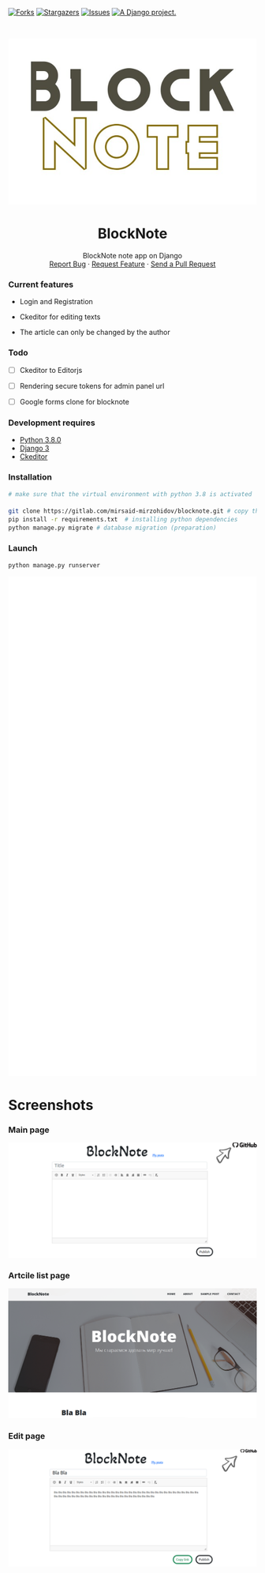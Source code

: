 [![Forks][forks-shield]][forks-url]
[![Stargazers][stars-shield]][stars-url]
[![Issues][issues-shield]][issues-url]
<a href="http://www.djangoproject.com/"><img src="https://www.djangoproject.com/m/img/badges/djangoproject120x25.gif" border="0" alt="A Django project." title="A Django project." height="28" /></a>



<!-- PROJECT LOGO -->
<br />
<p align="center">
  <a href="https://github.com/mirsaid-mirzohidov/blocknote/">
    <img src="./blocknote.jpg" alt="Header">
  </a>

  <h1 align="center">BlockNote</h1>

  <p align="center">
    BlockNote note app on Django
    <br />
    <a href="https://github.com/mirsaid-mirzohidov/blocknote/issues">Report Bug</a>
    ·
    <a href="https://github.com/mirsaid-mirzohidov/blocknote/issues">Request Feature</a>
    ·
    <a href="https://github.com/mirsaid-mirzohidov/blocknote/pulls">Send a Pull Request</a>
  </p>
</p>


### Current features

* Login and Registration

* Ckeditor for editing texts

* The article can only be changed by the author


### Todo

* [ ] Ckeditor to Editorjs

* [ ] Rendering secure tokens for admin panel url

* [ ] Google forms clone for blocknote


### Development requires

* [Python 3.8.0](https://www.python.org/downloads/release/python-380/)
* [Django 3](https://www.djangoproject.com/) 
* [Ckeditor](https://pypi.org/project/django-ckeditor/)  


### Installation
```sh
# make sure that the virtual environment with python 3.8 is activated

git clone https://gitlab.com/mirsaid-mirzohidov/blocknote.git # copy the project locally
pip install -r requirements.txt  # installing python dependencies
python manage.py migrate # database migration (preparation) 

```

### Launch
```sh
python manage.py runserver
```


![Metrics](https://github.com/mirsaid-mirzohidov/blocknote/blob/master/github-metrics.svg)


# Screenshots

### Main page

<img src="./readme/img/screen1.png" alt="Main page">

### Artcile list page

<img src="./readme/img/screen2.png" alt="Article list">

### Edit page

<img src="./readme/img/screen3.png" alt="Edit page">




<!-- MARKDOWN LINKS & IMAGES -->
<!-- https://www.markdownguide.org/basic-syntax/#reference-style-links -->
[forks-shield]: https://img.shields.io/github/forks/mirsaid-mirzohidov/blocknote?style=for-the-badge
[forks-url]: https://github.com/mirsaid-mirzohidov/blocknote/network/members
[stars-shield]: https://img.shields.io/github/stars/mirsaid-mirzohidov/blocknote?style=for-the-badge
[stars-url]: https://github.com/mirsaid-mirzohidov/blocknote/stargazers
[issues-shield]: https://img.shields.io/github/issues/mirsaid-mirzohidov/blocknote?style=for-the-badge
[issues-url]: https://github.com/mirsaid-mirzohidov/blocknote/issues

